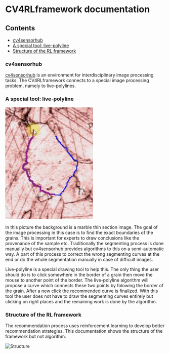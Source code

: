 # CV4RLframework documentation

## Contents
* [cv4sensorhub](#cv4sensorhub)
* [A special tool: live-polyline](#a-special-tool:-live-polyline)
* [Structure of the RL framework](#structure-of-the-rl-framework)

### cv4sensorhub

[cv4sensorhub](http://bmeaut.github.io/cv4sensorhub/) is an environment for interdisciplinary image processing tasks. The CV4RLframework connects to a special image processing problem, namely to live-polylines. 

### A special tool: live-polyline

![LivePolyline example](images/LivePolygonElesben.png)

In this picture the background is a marble thin section image. The goal of the image processing in this case is to find the exact boundaries of the grains. This is important for experts to draw conclusions like the provenance of the sample etc. Traditionally the segmenting process is done manually but cv4sensorhub provides algorithms to this on a semi-automatic way. A part of this process to correct the wrong segmenting curves at the end or do the whole segmentation manually in case of difficult images. 

Live-polyline is a special drawing tool to help this. The only thing the user should do is to click somewhere in the border of a grain then move the mouse to another point of the border. The live-polyline algorithm will propose a curve which connects these two points by folowing the border of the grain. After a new click the recommended curve is finalized. With this tool the user does not have to draw the segmenting curves entirely but clicking on right places and the remaining work is done by the algorithm. 

### Structure of the RL framework

The recommendation process uses reinforcement learning to develop better recommendation strategies. This documentation shows the structure of the framework but not algorithm.

![Structure](images/cv4rlfrm.png)

